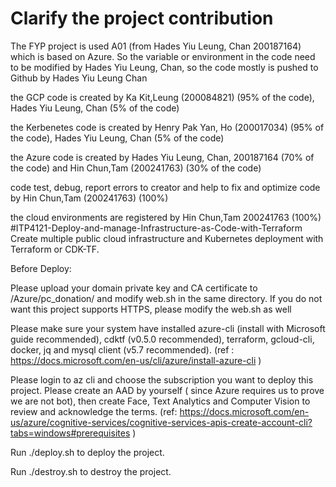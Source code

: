 # Clarify the project contribution
The FYP project is used A01 (from Hades Yiu Leung, Chan 200187164) which is based on Azure.
So the variable or environment in the code need to be modified by Hades Yiu Leung, Chan, so the code mostly is pushed to Github by Hades Yiu Leung Chan

the GCP code is created by Ka Kit,Leung  (200084821) (95% of the code),  Hades Yiu Leung, Chan (5% of the code)

the Kerbenetes code is created by Henry Pak Yan, Ho (200017034) (95% of the code), Hades Yiu Leung, Chan (5% of the code)

the Azure code is created by Hades Yiu Leung, Chan, 200187164 (70% of the code) and Hin Chun,Tam  (200241763)  (30% of the code)

code test, debug, report errors to creator and help to fix and optimize code by Hin Chun,Tam  (200241763) (100%)

the cloud environments are registered by Hin Chun,Tam 200241763 (100%)
#ITP4121-Deploy-and-manage-Infrastructure-as-Code-with-Terraform
Create multiple public cloud infrastructure and Kubernetes deployment with Terraform or CDK-TF. 

Before Deploy:

Please upload your domain private key and CA certificate to /Azure/pc_donation/ and modify web.sh in the same directory. If you do not want this project supports HTTPS, please modify the web.sh as well


Please make sure your system have installed azure-cli (install with Microsoft guide recommended), cdktf (v0.5.0 recommended), terraform, gcloud-cli, docker, jq and mysql client (v5.7 recommended).
(ref : https://docs.microsoft.com/en-us/cli/azure/install-azure-cli )

Please login to az cli and choose the subscription you want to deploy this project.
Please create an AAD by yourself ( since Azure requires us to prove we are not bot),
then create Face, Text Analytics and Computer Vision to review and acknowledge the terms.
(ref: https://docs.microsoft.com/en-us/azure/cognitive-services/cognitive-services-apis-create-account-cli?tabs=windows#prerequisites )

Run ./deploy.sh to deploy the project.

Run ./destroy.sh to destroy the project.